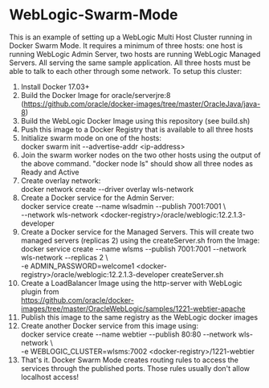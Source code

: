 # WebLogic-Swarm-Mode
This is an example of setting up a WebLogic Multi Host Cluster running in Docker Swarm Mode. 
It requires a minimum of three hosts: 
  one host is running WebLogic Admin Server, 
  two hosts are running WebLogic Managed Servers.
All serving the same sample application.
All three hosts must be able to talk to each other through some network.
To setup this cluster:
1.  Install Docker 17.03+
2.  Build the Docker Image for oracle/serverjre:8 \
    (https://github.com/oracle/docker-images/tree/master/OracleJava/java-8)
3.  Build the WebLogic Docker Image using this repository (see build.sh)
4.  Push this image to a Docker Registry that is available to all three hosts
5.  Initialize swarm mode on one of the hosts: \
    docker swarm init --advertise-addr \<ip-address\>
6.  Join the swarm worker nodes on the two other hosts using the output of the above command.
    "docker node ls" should show all three nodes as Ready and Active
7.  Create overlay network:\
    docker network create --driver overlay wls-network
8.  Create a Docker service for the Admin Server:\
    docker service create --name wlsadmin --publish 7001:7001 \\\
    --network wls-network \<docker-registry\>/oracle/weblogic:12.2.1.3-developer
9.  Create a Docker service for the Managed Servers. This will create two managed servers (replicas 2) using the createServer.sh from the Image:\
    docker service create --name wlsms --publish 7001:7001 --network wls-network --replicas 2 \\\
           -e ADMIN_PASSWORD=welcome1 \<docker-registry\>/oracle/weblogic:12.2.1.3-developer createServer.sh
10. Create a LoadBalancer Image using the http-server with WebLogic plugin from \
    https://github.com/oracle/docker-images/tree/master/OracleWebLogic/samples/1221-webtier-apache
11. Publish this image to the same registry as the WebLogic docker images    
11. Create another Docker service from this image using:\
    docker service create --name webtier --publish 80:80 --network wls-network \\\
    -e WEBLOGIC_CLUSTER=wlsms:7002 \<docker-registry\>/1221-webtier
12. That's it. Docker Swarm Mode creates routing rules to access the services through the published ports. 
    Those rules usually don't allow localhost access!
